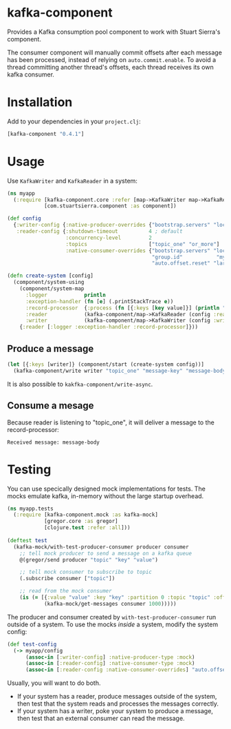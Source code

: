 # kafka-component

Provides a Kafka consumption pool component to work with Stuart Sierra's
component.

The consumer component will manually commit offsets after each message has been
processed, instead of relying on `auto.commit.enable`. To avoid a thread
committing another thread's offsets, each thread receives its own kafka
consumer.

# Installation

Add to your dependencies in your `project.clj`:

```clojure
[kafka-component "0.4.1"]
```

# Usage

Use `KafkaWriter` and `KafkaReader` in a system:

```clojure
(ns myapp
  (:require [kafka-component.core :refer [map->KafkaWriter map->KafkaReader] :as kafka-component]
            [com.stuartsierra.component :as component])

(def config
  {:writer-config {:native-producer-overrides {"bootstrap.servers" "localhost:9092"}}
   :reader-config {:shutdown-timeout          4 ; default
                   :concurrency-level         2
                   :topics                    ["topic_one" "or_more"]
                   :native-consumer-overrides {"bootstrap.servers" "localhost:9092"
                                               "group.id"           "myapp"
                                               "auto.offset.reset" "largest"}}})

(defn create-system [config]
  (component/system-using
    (component/system-map
      :logger            println
      :exception-handler (fn [e] (.printStackTrace e))
      :record-processor  {:process (fn [{:keys [key value]}] (println "Received message: " value))}
      :reader            (kafka-component/map->KafkaReader (config :reader-config))
      :writer            (kafka-component/map->KafkaWriter (config :writer-config)))))
    {:reader [:logger :exception-handler :record-processor]}))
```

## Produce a message

```clojure
(let [{:keys [writer]} (component/start (create-system config))]
  (kafka-component/write writer "topic_one" "message-key" "message-body"))
```

It is also possible to `kakfka-component/write-async`.

## Consume a mesage

Because reader is listening to "topic_one", it will deliver a message to the record-processor:

```
Received message: message-body
```

# Testing

You can use specically designed mock implementations for tests. The mocks
emulate kafka, in-memory without the large startup overhead.

```clojure
(ns myapp.tests
  (:require [kafka-component.mock :as kafka-mock]
            [gregor.core :as gregor]
            [clojure.test :refer :all]))
            
(deftest test
  (kafka-mock/with-test-producer-consumer producer consumer
    ;; tell mock producer to send a message on a kafka queue
    @(gregor/send producer "topic" "key" "value")

    ;; tell mock consumer to subscribe to topic
    (.subscribe consumer ["topic"])

    ;; read from the mock consumer
    (is (= [{:value "value" :key "key" :partition 0 :topic "topic" :offset 0}]
            (kafka-mock/get-messages consumer 1000)))))
```

The producer and consumer created by `with-test-producer-consumer` run outside of
a system. To use the mocks *inside* a system, modify the system config:

```clojure
(def test-config
  (-> myapp/config
      (assoc-in [:writer-config] :native-producer-type :mock)
      (assoc-in [:reader-config] :native-consumer-type :mock)
      (assoc-in [:reader-config :native-consumer-overrides] "auto.offset.reset" "earliest")))
```

Usually, you will want to do both.
* If your system has a reader, produce messages outside of the system, then
  test that the system reads and processes the messages correctly.
* If your system has a writer, poke your system to produce a message, then test
  that an external consumer can read the message.
